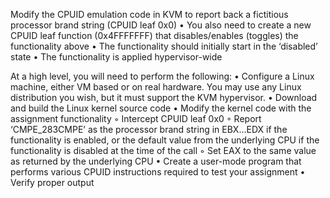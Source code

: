 Modify the CPUID emulation code in KVM to report back a fictitious processor brand string (CPUID leaf 0x0)
  • You also need to create a new CPUID leaf function (0x4FFFFFFF) that disables/enables (toggles) the functionality above
  • The functionality should initially start in the ‘disabled’ state
  • The functionality is applied hypervisor-wide
  
At a high level, you will need to perform the following:
  • Configure a Linux machine, either VM based or on real hardware. You may use any Linux distribution you wish, 
    but it must support the KVM hypervisor.
  • Download and build the Linux kernel source code
  • Modify the kernel code with the assignment functionality
  ◦ Intercept CPUID leaf 0x0
  ◦ Report ‘CMPE_283CMPE’ as the processor brand string in EBX...EDX if the functionality is enabled, or the 
    default value from the underlying CPU if the functionality is disabled at the time of the call
  ◦ Set EAX to the same value as returned by the underlying CPU
  • Create a user-mode program that performs various CPUID instructions required to test your assignment
  • Verify proper output
